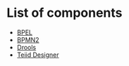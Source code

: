 # List of components

- [BPEL](org.jboss.tools.bpel.ui.bot.test/README.md)
- [BPMN2](org.jboss.tools.bpmn2.ui.bot.test/README.md)
- [Drools](org.jboss.tools.drools.ui.bot.test/README.md)
- [Teiid Designer](org.jboss.tools.teiid.ui.bot.test/README.md)
